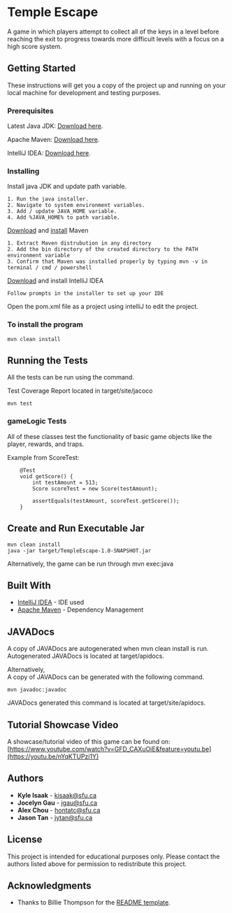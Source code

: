 # Temple Escape

A game in which players attempt to collect all of the keys in a level
before reaching the exit to progress towards more difficult levels with a focus
on a high score system.

## Getting Started

These instructions will get you a copy of the project up and running on your local
machine for development and testing purposes.

### Prerequisites

Latest Java JDK: [Download here](https://www.oracle.com/java/technologies/javase-downloads.html).

Apache Maven: [Download here](https://maven.apache.org/download.cgi).

IntelliJ IDEA: [Download here](https://www.jetbrains.com/idea/).

### Installing

Install java JDK and update path variable.

```
1. Run the java installer.
2. Navigate to system environment variables.
3. Add / update JAVA_HOME variable.
4. Add %JAVA_HOME% to path variable.
```

[Download](https://maven.apache.org/download.cgi) and [install](https://maven.apache.org/install.html) Maven

```
1. Extract Maven distrubution in any directory
2. Add the bin directory of the created directory to the PATH environment variable
3. Confirm that Maven was installed properly by typing mvn -v in terminal / cmd / powershell
```

[Download](https://www.jetbrains.com/idea/) and install IntelliJ IDEA
```
Follow prompts in the installer to set up your IDE
```

Open the pom.xml file as a project using intelliJ to edit the project.

### To install the program
```
mvn clean install
```

## Running the Tests

All the tests can be run using the command.

Test Coverage Report located in target/site/jacoco

```
mvn test
```

### gameLogic Tests

All of these classes test the functionality of basic game objects like the player, rewards, and traps.

Example from ScoreTest:
```
    @Test
    void getScore() {
        int testAmount = 513;
        Score scoreTest = new Score(testAmount);

        assertEquals(testAmount, scoreTest.getScore());
    }
```

## Create and Run Executable Jar 
```
mvn clean install
java -jar target/TempleEscape-1.0-SNAPSHOT.jar
```
Alternatively, the game can be run through mvn exec:java
## Built With

* [IntelliJ IDEA](https://www.jetbrains.com/idea/) - IDE used
* [Apache Maven](https://maven.apache.org/) - Dependency Management

## JAVADocs
A copy of JAVADocs are autogenerated when mvn clean install is run.\
Autogenerated JAVADocs is located at target/apidocs.

Alternatively,\
A copy of JAVADocs can be generated with the following command.
```
mvn javadoc:javadoc
```
JAVADocs generated this command is located at target/site/apidocs.

## Tutorial Showcase Video
A showcase/tutorial video of this game can be found on:\
[https://www.youtube.com/watch?v=GFD_CAXuOiE&feature=youtu.be](https://youtu.be/nYqKTUPzi1Y)

## Authors

* **Kyle Isaak** - [kisaak@sfu.ca](mailto:kisaak@sfu.ca?subject=[Temple%20Runner])
* **Jocelyn Gau** - [jgau@sfu.ca](mailto:jgau@sfu.ca?subject=[Temple%20Runner])
* **Alex Chou** - [hontatc@sfu.ca](mailto:hontatc@sfu.ca?subject=[Temple%20Runner])
* **Jason Tan** - [jytan@sfu.ca](mailto:jytan@sfu.ca?subject=[Temple%20Runner])

## License

This project is intended for educational purposes only. Please contact the authors listed above for permission to redistribute this project.

## Acknowledgments

* Thanks to Billie Thompson for the
[README template](https://gist.github.com/PurpleBooth/109311bb0361f32d87a2#file-readme-template-md).



